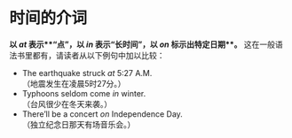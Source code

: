# 时间的介词

<b>以<em> at </em>表示**“点”**，以<em> in </em>表示**“长时间”**，以<em> on </em>标示出**特定日期**。</b> 这在一般语法书里都有，请读者从以下例句中加以比较：  

- The earthquake struck <em>at</em> 5:27 A.M.  
（地震发生在凌晨5时27分。）  
- Typhoons seldom come <em>in</em> winter.  
（台风很少在冬天来袭。）  
- There’ll be a concert <em>on</em> Independence Day.  
（独立纪念日那天有场音乐会。）  
